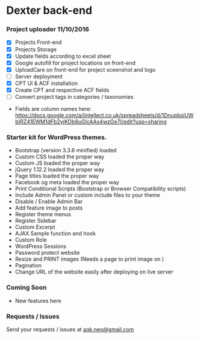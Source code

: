 Dexter back-end
==============

### Project uploader 11/10/2016

- [x] Projects Front-end
- [x] Projects Storage
- [x] Update fields according to excel sheet
- [x] Google autofill for project locations on front-end
- [x] UploadCare on front-end for project sceenshot and logo
- [ ] Server deployment
- [x] CPT UI & ACF installation
- [x] Create CPT and respective ACF fields
- [ ] Convert project tags in categories / taxonomies 

* Fields are column names here: https://docs.google.com/a/iintellect.co.uk/spreadsheets/d/1DnupbsiUWbIRZ41EWM1dFb2yjKOb6uGlcAAs4wzGe7I/edit?usp=sharing

### Starter kit for WordPress themes.

* Bootstrap (version 3.3.6 minified) loaded
* Custom CSS loaded the proper way 
* Custom JS loaded the proper way 
* jQuery 1.12.2 loaded the proper way
* Page titles loaded the proper way
* Facebook og meta loaded the proper way 
* Print Conditional Scripts (Bootstrap or Browser Compatibility scripts) 
* Include Admin Panel or custom include files to your theme 
* Disable / Enable Admin Bar 
* Add feature image to posts 
* Register theme menus 
* Register Sidebar 
* Custom Excerpt 
* AJAX Sample function and hook 
* Custom Role 
* WordPress Sessions 
* Password protect website 
* Resize and PRINT images (Needs a page to print image on ) 
* Pagination 
* Change URL of the website easily after deploying on live server 

### Coming Soon

* New features here

### Requests / Issues

Send your requests / issues at aqk.neo@gmail.com